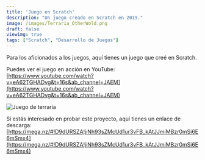 ```yaml
---
title: 'Juego en Scratch'
description: "Un juego creado en Scratch en 2019."
image: /images/Terraria_OtherWold.png
draft: false
viewimg: true
tags: ["Scratch", "Desarrollo de Juegos"]
---
```


Para los aficionados a los juegos, aquí tienes un juego que creé en Scratch.

Puedes ver el juego en acción en YouTube: [https://www.youtube.com/watch?v=eA62TGHADvg&t=16s&ab_channel=JAEM](https://www.youtube.com/watch?v=eA62TGHADvg&t=16s&ab_channel=JAEM)

![Juego de terraria](/images/Terraria_OtherWold.png)

Si estás interesado en probar este proyecto, aquí tienes un enlace de descarga:
[https://mega.nz/#!D9dURSZA!jiNh93sZMcUd1ur3vFB_kAtJJmiMBzr0mSi6E6mSmx4](https://mega.nz/#!D9dURSZA!jiNh93sZMcUd1ur3vFB_kAtJJmiMBzr0mSi6E6mSmx4)
